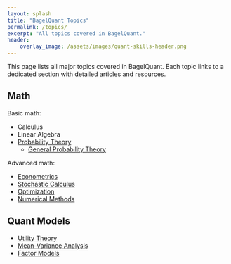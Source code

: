 ```yaml
---
layout: splash
title: "BagelQuant Topics"
permalink: /topics/
excerpt: "All topics covered in BagelQuant."
header: 
    overlay_image: /assets/images/quant-skills-header.png
---
```


This page lists all major topics covered in BagelQuant. Each topic links to a dedicated section with detailed articles and resources.

## Math

Basic math:

- Calculus
- Linear Algebra
- [Probability Theory](math-basic/probability/probability.md)
  - [General Probability Theory](math-basic/probability/general-probability-theory.md)

Advanced math:

- [Econometrics](math-advanced/econometrics/econometrics.md)
- [Stochastic Calculus](math-advanced/stochastic-calculus/stochastic-calculus.md)
- [Optimization](math-advanced/optimization/optimization.md)
- [Numerical Methods](math-advanced/numerical-methods/numerical-methods.md)

## Quant Models

- [Utility Theory](quant-models/utility-theory/utility-theory.md)
- [Mean-Variance Analysis](quant-models/mean-variance/mean-variance.md)
- [Factor Models](quant-models/factor-models/factor-models.md)
